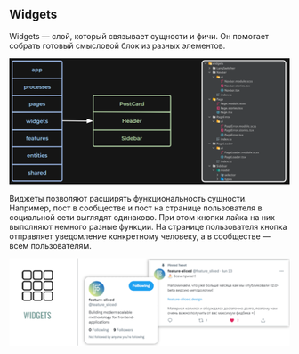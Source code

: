 ## Widgets

Widgets — слой, который связывает сущности и фичи. Он помогает собрать готовый смысловой блок из разных элементов.

![Features](./assets/docs/example1.png)

Виджеты позволяют расширять функциональность сущности. Например, пост в сообществе и пост на странице пользователя в социальной сети выглядят одинаково. При этом кнопки лайка на них выполняют немного разные функции. На странице пользователя кнопка отправляет уведомление конкретному человеку, а в сообществе — всем пользователям.

![Features](./assets/docs/example2.png)
